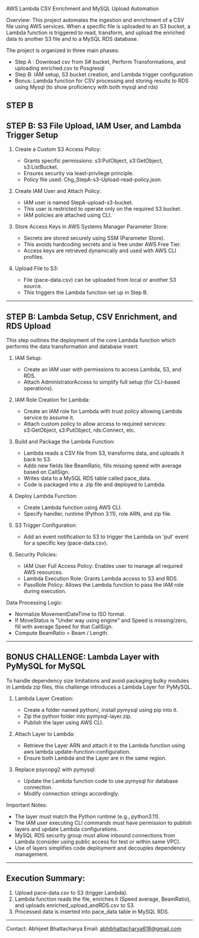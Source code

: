 AWS Lambda CSV Enrichment and MySQL Upload Automation

Overview:
This project automates the ingestion and enrichment of a CSV file using AWS services. When a specific file is uploaded to an S3 bucket, a Lambda function is triggered to read, transform, and upload the enriched data to another S3 file and to a MySQL RDS database.

The project is organized in three main phases:
- Step A : Download csv from S# bucket, Perform Transformations, and uploading enriched.csv to Posgresql
- Step B: IAM setup, S3 bucket creation, and Lambda trigger configuration
- Bonus: Lambda function for CSV processing and storing results to RDS using Mysql (to show proficiency with both mysql and rds)


STEP B
------------------------------------------------------------
STEP B: S3 File Upload, IAM User, and Lambda Trigger Setup
------------------------------------------------------------

1. Create a Custom S3 Access Policy:
   - Grants specific permissions: s3:PutObject, s3:GetObject, s3:ListBucket.
   - Ensures security via least-privilege principle.
   - Policy file used: Chg_StepA-s3-Upload-read-policy.json.

2. Create IAM User and Attach Policy:
   - IAM user is named StepA-upload-s3-bucket.
   - This user is restricted to operate only on the required S3 bucket.
   - IAM policies are attached using CLI.

3. Store Access Keys in AWS Systems Manager Parameter Store:
   - Secrets are stored securely using SSM (Parameter Store).
   - This avoids hardcoding secrets and is free under AWS Free Tier.
   - Access keys are retrieved dynamically and used with AWS CLI profiles.

4. Upload File to S3:
   - File (pace-data.csv) can be uploaded from local or another S3 source.
   - This triggers the Lambda function set up in Step B.

------------------------------------------------------------
STEP B: Lambda Setup, CSV Enrichment, and RDS Upload
------------------------------------------------------------

This step outlines the deployment of the core Lambda function which performs the data transformation and database insert.

1. IAM Setup:
   - Create an IAM user with permissions to access Lambda, S3, and RDS.
   - Attach AdministratorAccess to simplify full setup (for CLI-based operations).

2. IAM Role Creation for Lambda:
   - Create an IAM role for Lambda with trust policy allowing Lambda service to assume it.
   - Attach custom policy to allow access to required services: s3:GetObject, s3:PutObject, rds:Connect, etc.

3. Build and Package the Lambda Function:
   - Lambda reads a CSV file from S3, transforms data, and uploads it back to S3.
   - Adds new fields like BeamRatio, fills missing speed with average based on CallSign.
   - Writes data to a MySQL RDS table called pace_data.
   - Code is packaged into a .zip file and deployed to Lambda.

4. Deploy Lambda Function:
   - Create Lambda function using AWS CLI.
   - Specify handler, runtime (Python 3.11), role ARN, and zip file.

5. S3 Trigger Configuration:
   - Add an event notification to S3 to trigger the Lambda on 'put' event for a specific key (pace-data.csv).

6. Security Policies:
   - IAM User Full Access Policy: Enables user to manage all required AWS resources.
   - Lambda Execution Role: Grants Lambda access to S3 and RDS.
   - PassRole Policy: Allows the Lambda function to pass the IAM role during execution.

Data Processing Logic:
- Normalize MovementDateTime to ISO format.
- If MoveStatus is "Under way using engine" and Speed is missing/zero, fill with average Speed for that CallSign.
- Compute BeamRatio = Beam / Length.

------------------------------------------------------------
BONUS CHALLENGE: Lambda Layer with PyMySQL for MySQL
------------------------------------------------------------

To handle dependency size limitations and avoid packaging bulky modules in Lambda zip files, this challenge introduces a Lambda Layer for PyMySQL.

1. Lambda Layer Creation:
   - Create a folder named python/, install pymysql using pip into it.
   - Zip the python folder into pymysql-layer.zip.
   - Publish the layer using AWS CLI.

2. Attach Layer to Lambda:
   - Retrieve the Layer ARN and attach it to the Lambda function using aws lambda update-function-configuration.
   - Ensure both Lambda and the Layer are in the same region.

3. Replace psycopg2 with pymysql:
   - Update the Lambda function code to use pymysql for database connection.
   - Modify connection strings accordingly.

Important Notes:
- The layer must match the Python runtime (e.g., python3.11).
- The IAM user executing CLI commands must have permission to publish layers and update Lambda configurations.
- MySQL RDS security group must allow inbound connections from Lambda (consider using public access for test or within same VPC).
- Use of layers simplifies code deployment and decouples dependency management.

------------------------------------------------------------
Execution Summary:
------------------------------------------------------------

1. Upload pace-data.csv to S3 (trigger Lambda).
2. Lambda function reads the file, enriches it (Speed average, BeamRatio), and uploads enriched_upload_andRDS.csv to S3.
3. Processed data is inserted into pace_data table in MySQL RDS.

------------------------------------------------------------
Contact:
Abhijeet Bhattacharya
Email: abhibhattacharya618@gmail.com
